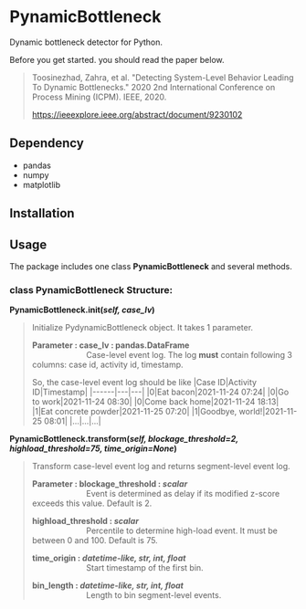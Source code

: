 # PynamicBottleneck
Dynamic bottleneck detector for Python.

Before you get started. you should read the paper below.
> Toosinezhad, Zahra, et al. "Detecting System-Level Behavior Leading To Dynamic Bottlenecks." 2020 2nd International Conference on Process Mining (ICPM). IEEE, 2020.
>
> https://ieeexplore.ieee.org/abstract/document/9230102

## Dependency
* pandas
* numpy
* matplotlib

## Installation

## Usage
The package includes one class **PynamicBottleneck** and several methods.

### class PynamicBottleneck Structure:
**PynamicBottleneck.__init__(_self, case_lv_)**   
>  Initialize PydynamicBottleneck object. It takes 1 parameter.   
>    
>**Parameter : case_lv : pandas.DataFrame**   
>&nbsp;&nbsp;&nbsp;&nbsp;&nbsp;&nbsp;&nbsp;&nbsp;&nbsp;&nbsp;&nbsp;&nbsp;&nbsp;&nbsp;&nbsp;&nbsp;&nbsp;&nbsp;&nbsp;&nbsp;&nbsp;&nbsp;&nbsp;
>Case-level event log. The log **must** contain following 3 columns: case id, activity id, timestamp.
>
>So, the case-level event log should be like
>|Case ID|Activity ID|Timestamp|
>|------|---|---|
>|0|Eat bacon|2021-11-24 07:24|
>|0|Go to work|2021-11-24 08:30|
>|0|Come back home|2021-11-24 18:13|
>|1|Eat concrete powder|2021-11-25 07:20|
>|1|Goodbye, world!|2021-11-25 08:01|
>|...|...|...|

**PynamicBottleneck.transform(_self, blockage_threshold=2, highload_threshold=75, time_origin=None_)**
>Transform case-level event log and returns segment-level event log.   
>
>**Parameter : blockage_threshold : _scalar_**   
>&nbsp;&nbsp;&nbsp;&nbsp;&nbsp;&nbsp;&nbsp;&nbsp;&nbsp;&nbsp;&nbsp;&nbsp;&nbsp;&nbsp;&nbsp;&nbsp;&nbsp;&nbsp;&nbsp;&nbsp;&nbsp;&nbsp;&nbsp;
> Event is determined as delay if its modified z-score exceeds this value. Default is 2.   
> 
>**highload_threshold : _scalar_**   
>&nbsp;&nbsp;&nbsp;&nbsp;&nbsp;&nbsp;&nbsp;&nbsp;&nbsp;&nbsp;&nbsp;&nbsp;&nbsp;&nbsp;&nbsp;&nbsp;&nbsp;&nbsp;&nbsp;&nbsp;&nbsp;&nbsp;&nbsp;
> Percentile to determine high-load event. It must be between 0 and 100. Default is 75.   
> 
>**time_origin : _datetime-like, str, int, float_**   
>&nbsp;&nbsp;&nbsp;&nbsp;&nbsp;&nbsp;&nbsp;&nbsp;&nbsp;&nbsp;&nbsp;&nbsp;&nbsp;&nbsp;&nbsp;&nbsp;&nbsp;&nbsp;&nbsp;&nbsp;&nbsp;&nbsp;&nbsp;
>Start timestamp of the first bin.   
>
>**bin_length : _datetime-like, str, int, float_**   
>&nbsp;&nbsp;&nbsp;&nbsp;&nbsp;&nbsp;&nbsp;&nbsp;&nbsp;&nbsp;&nbsp;&nbsp;&nbsp;&nbsp;&nbsp;&nbsp;&nbsp;&nbsp;&nbsp;&nbsp;&nbsp;&nbsp;&nbsp;
>Length to bin segment-level events.   
>
